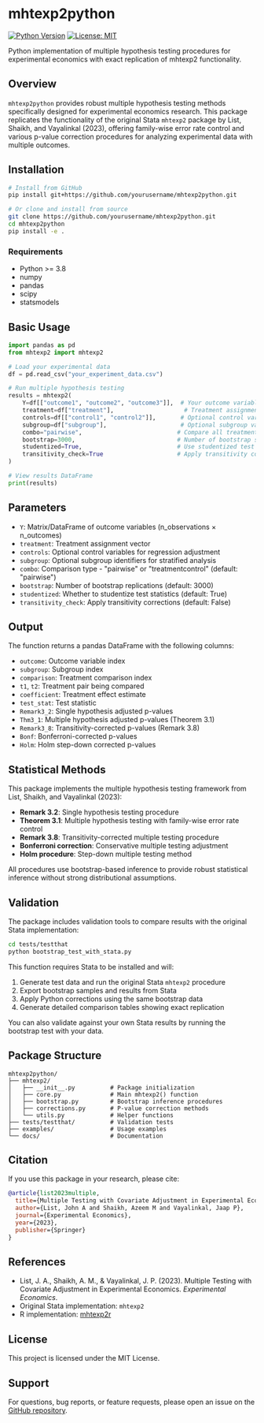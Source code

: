 # mhtexp2python

[![Python Version](https://img.shields.io/badge/python-3.8+-blue.svg)](https://python.org)
[![License: MIT](https://img.shields.io/badge/License-MIT-yellow.svg)](https://opensource.org/licenses/MIT)

Python implementation of multiple hypothesis testing procedures for experimental economics with exact replication of mhtexp2 functionality.

## Overview

`mhtexp2python` provides robust multiple hypothesis testing methods specifically designed for experimental economics research. This package replicates the functionality of the original Stata `mhtexp2` package by List, Shaikh, and Vayalinkal (2023), offering family-wise error rate control and various p-value correction procedures for analyzing experimental data with multiple outcomes.

## Installation

```bash
# Install from GitHub
pip install git+https://github.com/yourusername/mhtexp2python.git

# Or clone and install from source
git clone https://github.com/yourusername/mhtexp2python.git
cd mhtexp2python
pip install -e .
```

### Requirements

- Python >= 3.8
- numpy
- pandas  
- scipy
- statsmodels

## Basic Usage

```python
import pandas as pd
from mhtexp2 import mhtexp2

# Load your experimental data
df = pd.read_csv("your_experiment_data.csv")

# Run multiple hypothesis testing
results = mhtexp2(
    Y=df[["outcome1", "outcome2", "outcome3"]],  # Your outcome variables
    treatment=df["treatment"],                    # Treatment assignment
    controls=df[["control1", "control2"]],       # Optional control variables
    subgroup=df["subgroup"],                     # Optional subgroup variable
    combo="pairwise",                           # Compare all treatment pairs
    bootstrap=3000,                             # Number of bootstrap samples
    studentized=True,                           # Use studentized test statistics
    transitivity_check=True                     # Apply transitivity corrections
)

# View results DataFrame
print(results)
```

## Parameters

- `Y`: Matrix/DataFrame of outcome variables (n_observations × n_outcomes)
- `treatment`: Treatment assignment vector
- `controls`: Optional control variables for regression adjustment
- `subgroup`: Optional subgroup identifiers for stratified analysis  
- `combo`: Comparison type - "pairwise" or "treatmentcontrol" (default: "pairwise")
- `bootstrap`: Number of bootstrap replications (default: 3000)
- `studentized`: Whether to studentize test statistics (default: True)
- `transitivity_check`: Apply transitivity corrections (default: False)

## Output

The function returns a pandas DataFrame with the following columns:

- `outcome`: Outcome variable index
- `subgroup`: Subgroup index  
- `comparison`: Treatment comparison index
- `t1`, `t2`: Treatment pair being compared
- `coefficient`: Treatment effect estimate
- `test_stat`: Test statistic
- `Remark3_2`: Single hypothesis adjusted p-values
- `Thm3_1`: Multiple hypothesis adjusted p-values (Theorem 3.1)
- `Remark3_8`: Transitivity-corrected p-values (Remark 3.8)
- `Bonf`: Bonferroni-corrected p-values
- `Holm`: Holm step-down corrected p-values

## Statistical Methods

This package implements the multiple hypothesis testing framework from List, Shaikh, and Vayalinkal (2023):

- **Remark 3.2**: Single hypothesis testing procedure
- **Theorem 3.1**: Multiple hypothesis testing with family-wise error rate control
- **Remark 3.8**: Transitivity-corrected multiple testing procedure
- **Bonferroni correction**: Conservative multiple testing adjustment
- **Holm procedure**: Step-down multiple testing method

All procedures use bootstrap-based inference to provide robust statistical inference without strong distributional assumptions.

## Validation

The package includes validation tools to compare results with the original Stata implementation:

```bash
cd tests/testthat
python bootstrap_test_with_stata.py
```

This function requires Stata to be installed and will:
1. Generate test data and run the original Stata `mhtexp2` procedure
2. Export bootstrap samples and results from Stata  
3. Apply Python corrections using the same bootstrap data
4. Generate detailed comparison tables showing exact replication

You can also validate against your own Stata results by running the bootstrap test with your data.

## Package Structure

```
mhtexp2python/
├── mhtexp2/
│   ├── __init__.py          # Package initialization
│   ├── core.py              # Main mhtexp2() function
│   ├── bootstrap.py         # Bootstrap inference procedures
│   ├── corrections.py       # P-value correction methods
│   └── utils.py             # Helper functions
├── tests/testthat/          # Validation tests
├── examples/                # Usage examples
└── docs/                    # Documentation
```

## Citation

If you use this package in your research, please cite:

```bibtex
@article{list2023multiple,
  title={Multiple Testing with Covariate Adjustment in Experimental Economics},
  author={List, John A and Shaikh, Azeem M and Vayalinkal, Jaap P},
  journal={Experimental Economics},
  year={2023},
  publisher={Springer}
}
```

## References

- List, J. A., Shaikh, A. M., & Vayalinkal, J. P. (2023). Multiple Testing with Covariate Adjustment in Experimental Economics. *Experimental Economics*.
- Original Stata implementation: `mhtexp2`
- R implementation: [mhtexp2r](https://github.com/elliotjames-paschal/mhtexp2r)

## License

This project is licensed under the MIT License.

## Support

For questions, bug reports, or feature requests, please open an issue on the [GitHub repository](https://github.com/yourusername/mhtexp2python/issues).